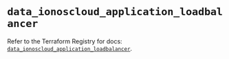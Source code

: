 # `data_ionoscloud_application_loadbalancer`

Refer to the Terraform Registry for docs: [`data_ionoscloud_application_loadbalancer`](https://registry.terraform.io/providers/ionos-cloud/ionoscloud/6.7.18/docs/data-sources/application_loadbalancer).
